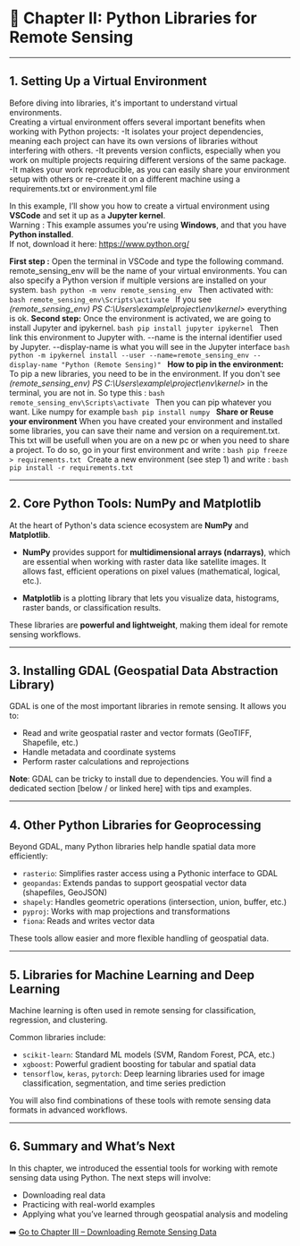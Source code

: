 # 📘 Chapter II: Python Libraries for Remote Sensing

---

## 1. Setting Up a Virtual Environment

Before diving into libraries, it's important to understand virtual environments.  
Creating a virtual environment offers several important benefits when working with Python projects:
  -It isolates your project dependencies, meaning each project can have its own versions of libraries without interfering with others.
  -It prevents version conflicts, especially when you work on multiple projects requiring different versions of the same package.
  -It makes your work reproducible, as you can easily share your environment setup with others or re-create it on a different machine using a requirements.txt or environment.yml file

In this example, I’ll show you how to create a virtual environment using **VSCode** and set it up as a **Jupyter kernel**.  
Warning : This example assumes you're using **Windows**, and that you have **Python installed**.  
If not, download it here: https://www.python.org/

**First step :**
  Open the terminal in VSCode and type the following command. remote_sensing_env will be the name of your virtual environments. You can also specify a Python version if multiple versions are installed on your system.
      ```bash
      python -m venv remote_sensing_env
      ```
  Then activated with:
      ```bash
      remote_sensing_env\Scripts\activate
      ```
  If you see  *(remote_sensing_env) PS C:\Users\example\project\env\kernel>* everything is ok.
**Second step:**
  Once the environment is activated, we are going to install Jupyter and ipykernel.
      ```bash
      pip install jupyter ipykernel
      ```
  Then link this environment to Jupyter with.   --name is the internal identifier used by Jupyter.  --display-name is what you will see in the Jupyter interface
      ```bash
      python -m ipykernel install --user --name=remote_sensing_env --display-name "Python (Remote Sensing)"
      ```
**How to pip in the environment:**
  To pip a new libraries, you need to be in the environment. If you don't see *(remote_sensing_env) PS C:\Users\example\project\env\kernel>* in the terminal, you are not in. So type this :
      ```bash
      remote_sensing_env\Scripts\activate
      ```
  Then you can pip whatever you want. Like numpy for example
      ```bash
      pip install numpy
      ```
**Share or Reuse your environment**
  When you have created your environment and installed some libraries, you can save their name and version on a requirement.txt. This txt will be usefull when you are on a new pc or when you need to share a project.
  To do so, go in your first environment and write :
      ```bash
      pip freeze > requirements.txt
      ```
  Create a new environment (see step 1) and write :
      ```bash
      pip install -r requirements.txt
      ```

  
---

## 2. Core Python Tools: NumPy and Matplotlib

At the heart of Python's data science ecosystem are **NumPy** and **Matplotlib**.

- **NumPy** provides support for **multidimensional arrays (ndarrays)**, which are essential when working with raster data like satellite images. It allows fast, efficient operations on pixel values (mathematical, logical, etc.).

- **Matplotlib** is a plotting library that lets you visualize data, histograms, raster bands, or classification results.

These libraries are **powerful and lightweight**, making them ideal for remote sensing workflows.

---

## 3. Installing GDAL (Geospatial Data Abstraction Library)

GDAL is one of the most important libraries in remote sensing. It allows you to:
- Read and write geospatial raster and vector formats (GeoTIFF, Shapefile, etc.)
- Handle metadata and coordinate systems
- Perform raster calculations and reprojections

**Note**: GDAL can be tricky to install due to dependencies. You will find a dedicated section [below / or linked here] with tips and examples.

---

## 4. Other Python Libraries for Geoprocessing

Beyond GDAL, many Python libraries help handle spatial data more efficiently:

- `rasterio`: Simplifies raster access using a Pythonic interface to GDAL
- `geopandas`: Extends pandas to support geospatial vector data (shapefiles, GeoJSON)
- `shapely`: Handles geometric operations (intersection, union, buffer, etc.)
- `pyproj`: Works with map projections and transformations
- `fiona`: Reads and writes vector data

These tools allow easier and more flexible handling of geospatial data.

---

## 5. Libraries for Machine Learning and Deep Learning

Machine learning is often used in remote sensing for classification, regression, and clustering.

Common libraries include:
- `scikit-learn`: Standard ML models (SVM, Random Forest, PCA, etc.)
- `xgboost`: Powerful gradient boosting for tabular and spatial data
- `tensorflow`, `keras`, `pytorch`: Deep learning libraries used for image classification, segmentation, and time series prediction

You will also find combinations of these tools with remote sensing data formats in advanced workflows.

---

## 6. Summary and What’s Next

In this chapter, we introduced the essential tools for working with remote sensing data using Python. The next steps will involve:
- Downloading real data
- Practicing with real-world examples
- Applying what you’ve learned through geospatial analysis and modeling

➡️ [Go to Chapter III – Downloading Remote Sensing Data](../III_data_download/data_download.md)
 

